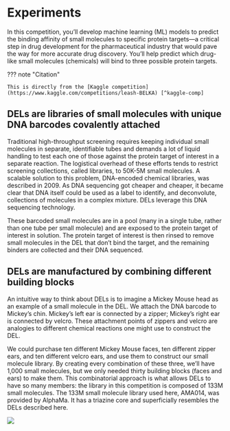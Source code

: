 # Experiments

In this competition, you’ll develop machine learning (ML) models to predict the binding affinity of small molecules to specific protein targets&mdash;a critical step in drug development for the pharmaceutical industry that would pave the way for more accurate drug discovery.
You’ll help predict which drug-like small molecules (chemicals) will bind to three possible protein targets.

??? note "Citation"

    This is directly from the [Kaggle competition](https://www.kaggle.com/competitions/leash-BELKA) [^kaggle-comp]

## DELs are libraries of small molecules with unique DNA barcodes covalently attached

Traditional high-throughput screening requires keeping individual small molecules in separate, identifiable tubes and demands a lot of liquid handling to test each one of those against the protein target of interest in a separate reaction. The logistical overhead of these efforts tends to restrict screening collections, called libraries, to 50K-5M small molecules. A scalable solution to this problem, DNA-encoded chemical libraries, was described in 2009. As DNA sequencing got cheaper and cheaper, it became clear that DNA itself could be used as a label to identify, and deconvolute, collections of molecules in a complex mixture. DELs leverage this DNA sequencing technology.

These barcoded small molecules are in a pool (many in a single tube, rather than one tube per small molecule) and are exposed to the protein target of interest in solution. The protein target of interest is then rinsed to remove small molecules in the DEL that don’t bind the target, and the remaining binders are collected and their DNA sequenced.

## DELs are manufactured by combining different building blocks

An intuitive way to think about DELs is to imagine a Mickey Mouse head as an example of a small molecule in the DEL. We attach the DNA barcode to Mickey’s chin. Mickey’s left ear is connected by a zipper; Mickey’s right ear is connected by velcro. These attachment points of zippers and velcro are analogies to different chemical reactions one might use to construct the DEL.

We could purchase ten different Mickey Mouse faces, ten different zipper ears, and ten different velcro ears, and use them to construct our small molecule library. By creating every combination of these three, we’ll have 1,000 small molecules, but we only needed thirty building blocks (faces and ears) to make them. This combinatorial approach is what allows DELs to have so many members: the library in this competition is composed of 133M small molecules. The 133M small molecule library used here, AMA014, was provided by AlphaMa. It has a triazine core and superficially resembles the DELs described here.

![](https://www.googleapis.com/download/storage/v1/b/kaggle-user-content/o/inbox%2F1095143%2F1901c6caa0c6c011617f4dec525d7bbe%2FKaggle%20v2%20(1).png?generation=1712179256934503&alt=media)

<!-- REFERENCES -->

[^kaggle-comp]: Andrew Blevins, Ian K Quigley, Brayden J Halverson, Nate Wilkinson, Rebecca S Levin, Agastya Pulapaka, Walter Reade, Addison Howard. (2024). Leash Bio - Predict New Medicines with BELKA. Kaggle. https://kaggle.com/competitions/leash-BELKA
